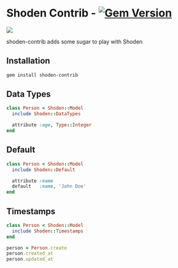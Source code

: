 # Shoden Contrib - [![Gem Version](https://badge.fury.io/rb/shoden-contrib.svg)](http://badge.fury.io/rb/shoden-contrib)

![](http://www.lashwallpapers.com/wp-content/uploads/2014/05/elephant-wallpaper-in-hd-free-download.jpg)

shoden-contrib adds some sugar to play with Shoden

## Installation

```bash
gem install shoden-contrib
```

## Data Types

```ruby
class Person < Shoden::Model
  include Shoden::DataTypes

  attribute :age, Type::Integer
end
```

## Default

```ruby
class Person < Shoden::Model
  include Shoden::Default

  attribute :name
  default   :name, 'John Doe'
end
```

## Timestamps
```ruby
class Person < Shoden::Model
  include Shoden::Timestamps
end

person = Person.create
person.created_at
person.updated_at
```
